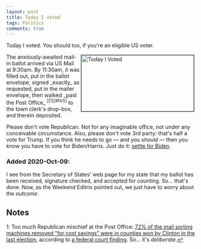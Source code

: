 ```yaml
---
layout: post
title: Today I voted
tags: Politics
comments: true
---
```


Today I voted.  You should too, if you're an eligible US voter.  

<img src="{{site.baseurl }}/images/2020-10-06-today-i-voted.png" width="300" height="150" alt="Today I Voted" title="Today I Voted" style="float: right; margin: 3px 3px 3px 3px; border: 1px solid #000000;">
The anxiously-awaited mail-in ballot arrived via US Mail at 9:30am.  By 11:30am, it was
filled out, put in the ballot envelope, signed _exactly_ as requested, put in the mailer
envelope, then walked _past the Post Office_ <sup id="fn1a">[[1](#fn1)]</sup> to the town
clerk's drop-box, and therein deposited.  

Please don't vote Republican.  Not for any imaginable office, not under any conceivable
circumstance.  Also, please don't vote 3rd party: that's half a vote for Trump.  If you think he
needs to go &mdash; and you _should_ &mdash; then you know you have to vote for
Biden/Harris.  Just do it: [settle for Biden](https://www.settleforbiden.org/).  

### Added 2020-Oct-09:

I see from the Secretary of States' web page for my state that my ballot has been
received, signature checked, and accepted for counting.  So... that's done.  Now, as the
Weekend Editrix pointed out, we just have to worry about the _outcome_.  

## Notes  

<a id="fn1">1</a>: Too much Republican mischief at the Post Office: [72% of the mail sorting machines removed "for cost savings" were in counties won by Clinton in the last election](https://www.huffpost.com/entry/postmaster-dejoy-sorting-machines-stripped-for-parts_n_5f6d71d5c5b64deddeeb9107), according to [a federal court finding](https://www.dropbox.com/s/jq05j72ptz598ad/gov.uscourts.waed.91975.81.0_1.pdf?dl=0).  So... it's _deliberate_.[↩](#fn1a)
